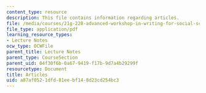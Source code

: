 ```yaml
---
content_type: resource
description: This file contains information regarding articles.
file: /media/courses/21g-228-advanced-workshop-in-writing-for-social-sciences-and-architecture-els-spring-2007/a87af0521dfd81eebf148d23cd254bc3_MIT21G.228S07_articles_par.pdf
file_type: application/pdf
learning_resource_types:
- Lecture Notes
ocw_type: OCWFile
parent_title: Lecture Notes
parent_type: CourseSection
parent_uid: 04f30f6b-0a67-9419-f17b-9d7a4b29299f
resourcetype: Document
title: Articles
uid: a87af052-1dfd-81ee-bf14-8d23cd254bc3
---
```


